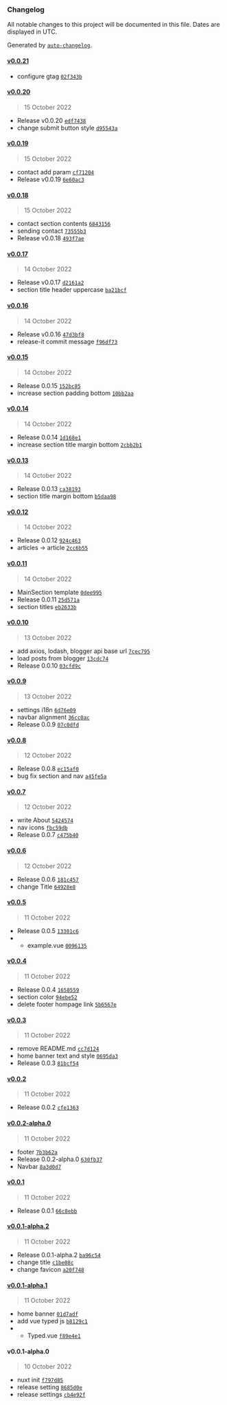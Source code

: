 ### Changelog

All notable changes to this project will be documented in this file. Dates are displayed in UTC.

Generated by [`auto-changelog`](https://github.com/CookPete/auto-changelog).

#### [v0.0.21](https://github.com/Kunie-dev/Kunie-dev.github.io/compare/v0.0.20...v0.0.21)

- configure gtag [`02f343b`](https://github.com/Kunie-dev/Kunie-dev.github.io/commit/02f343b4a5a6980cffd90a5d5356947728bc1f55)

#### [v0.0.20](https://github.com/Kunie-dev/Kunie-dev.github.io/compare/v0.0.19...v0.0.20)

> 15 October 2022

- Release v0.0.20 [`edf7438`](https://github.com/Kunie-dev/Kunie-dev.github.io/commit/edf74387df6e514dded1c301436e5a5bd86335c3)
- change submit button style [`d95543a`](https://github.com/Kunie-dev/Kunie-dev.github.io/commit/d95543a779dc430e37aa1de7dc9211e72c7b28ce)

#### [v0.0.19](https://github.com/Kunie-dev/Kunie-dev.github.io/compare/v0.0.18...v0.0.19)

> 15 October 2022

- contact add param [`cf71204`](https://github.com/Kunie-dev/Kunie-dev.github.io/commit/cf71204ba33a37092483fc5fc53da7ffd91ca23c)
- Release v0.0.19 [`6e60ac3`](https://github.com/Kunie-dev/Kunie-dev.github.io/commit/6e60ac3146bb079402874cddc27c1f87ced09485)

#### [v0.0.18](https://github.com/Kunie-dev/Kunie-dev.github.io/compare/v0.0.17...v0.0.18)

> 15 October 2022

- contact section contents [`6843156`](https://github.com/Kunie-dev/Kunie-dev.github.io/commit/6843156880b1363d415fbd06525e9ac8a8b51a3f)
- sending contact [`73555b3`](https://github.com/Kunie-dev/Kunie-dev.github.io/commit/73555b3fbd4c9c59bbc33be838cfd2aecd1cfea3)
- Release v0.0.18 [`493f7ae`](https://github.com/Kunie-dev/Kunie-dev.github.io/commit/493f7ae8a2da49343d0b4c3ff0153568e59081bc)

#### [v0.0.17](https://github.com/Kunie-dev/Kunie-dev.github.io/compare/v0.0.16...v0.0.17)

> 14 October 2022

- Release v0.0.17 [`d2161a2`](https://github.com/Kunie-dev/Kunie-dev.github.io/commit/d2161a2a6b5a11a16b6f006d7d0eecbe94e6c8b2)
- section title header uppercase [`ba21bcf`](https://github.com/Kunie-dev/Kunie-dev.github.io/commit/ba21bcf23b88a6fbf0c73dddbfc7bd434174557a)

#### [v0.0.16](https://github.com/Kunie-dev/Kunie-dev.github.io/compare/v0.0.15...v0.0.16)

> 14 October 2022

- Release v0.0.16 [`47d3bf8`](https://github.com/Kunie-dev/Kunie-dev.github.io/commit/47d3bf88e7a46522f8c13c3bb02319a357074951)
- release-it commit message [`f96df73`](https://github.com/Kunie-dev/Kunie-dev.github.io/commit/f96df73271af550c7ef0864dd46d045624bff2f0)

#### [v0.0.15](https://github.com/Kunie-dev/Kunie-dev.github.io/compare/v0.0.14...v0.0.15)

> 14 October 2022

- Release 0.0.15 [`152bc85`](https://github.com/Kunie-dev/Kunie-dev.github.io/commit/152bc853870707da3ea60f8e3596c4845d6e3987)
- increase section padding bottom [`10bb2aa`](https://github.com/Kunie-dev/Kunie-dev.github.io/commit/10bb2aa382b6ca355395ca243f2b53ac1d50494b)

#### [v0.0.14](https://github.com/Kunie-dev/Kunie-dev.github.io/compare/v0.0.13...v0.0.14)

> 14 October 2022

- Release 0.0.14 [`1d168e1`](https://github.com/Kunie-dev/Kunie-dev.github.io/commit/1d168e1c52d93cb7dbedcbf1e107e817ac84c977)
- increase section title margin bottom [`2cbb2b1`](https://github.com/Kunie-dev/Kunie-dev.github.io/commit/2cbb2b1f1a23171b6ee143bce25ddbdb37886e52)

#### [v0.0.13](https://github.com/Kunie-dev/Kunie-dev.github.io/compare/v0.0.12...v0.0.13)

> 14 October 2022

- Release 0.0.13 [`ca38193`](https://github.com/Kunie-dev/Kunie-dev.github.io/commit/ca381939c2e813168e3288aefd93a7b3bcff69d8)
- section title margin bottom [`b5daa98`](https://github.com/Kunie-dev/Kunie-dev.github.io/commit/b5daa98e6cd6709c8db988d8dc6f960f2d275697)

#### [v0.0.12](https://github.com/Kunie-dev/Kunie-dev.github.io/compare/v0.0.11...v0.0.12)

> 14 October 2022

- Release 0.0.12 [`924c463`](https://github.com/Kunie-dev/Kunie-dev.github.io/commit/924c463f64163702278b2261727af0f56baf4019)
- articles -&gt; article [`2cc6b55`](https://github.com/Kunie-dev/Kunie-dev.github.io/commit/2cc6b55250e8023e3349cf25f3a8f25ae64c42fe)

#### [v0.0.11](https://github.com/Kunie-dev/Kunie-dev.github.io/compare/v0.0.10...v0.0.11)

> 14 October 2022

- MainSection template [`0dee995`](https://github.com/Kunie-dev/Kunie-dev.github.io/commit/0dee9958080bb0c985198f9d2b09d4e6350ede33)
- Release 0.0.11 [`25d571a`](https://github.com/Kunie-dev/Kunie-dev.github.io/commit/25d571a968137d039de2f1ae8806ddcac92d9a5f)
- section titles [`eb2633b`](https://github.com/Kunie-dev/Kunie-dev.github.io/commit/eb2633b08c90d5303bf9982b606a41e847b9c0ad)

#### [v0.0.10](https://github.com/Kunie-dev/Kunie-dev.github.io/compare/v0.0.9...v0.0.10)

> 13 October 2022

- add axios, lodash, blogger api base url [`7cec795`](https://github.com/Kunie-dev/Kunie-dev.github.io/commit/7cec79541266dcf5a31bdff9815ee9f3369f8c30)
- load posts from blogger [`13cdc74`](https://github.com/Kunie-dev/Kunie-dev.github.io/commit/13cdc7426c8bea53f940a7ff1492a08dc70ed130)
- Release 0.0.10 [`03cfd9c`](https://github.com/Kunie-dev/Kunie-dev.github.io/commit/03cfd9c3e149c197f67ff9b6aa8fa6d29bf5b811)

#### [v0.0.9](https://github.com/Kunie-dev/Kunie-dev.github.io/compare/v0.0.8...v0.0.9)

> 13 October 2022

- settings i18n [`6d76e09`](https://github.com/Kunie-dev/Kunie-dev.github.io/commit/6d76e09aa636c7844087db669113fc3bd7dec491)
- navbar alignment [`36cc0ac`](https://github.com/Kunie-dev/Kunie-dev.github.io/commit/36cc0acfb01d4d7a3b08039a530782dce3282311)
- Release 0.0.9 [`07c0dfd`](https://github.com/Kunie-dev/Kunie-dev.github.io/commit/07c0dfd5f765eed280102c4492fc3f61fb0e2ef4)

#### [v0.0.8](https://github.com/Kunie-dev/Kunie-dev.github.io/compare/v0.0.7...v0.0.8)

> 12 October 2022

- Release 0.0.8 [`ec15af0`](https://github.com/Kunie-dev/Kunie-dev.github.io/commit/ec15af0e75c310d370aa54e5a0bed20bd81af3f0)
- bug fix section and nav [`a45fe5a`](https://github.com/Kunie-dev/Kunie-dev.github.io/commit/a45fe5a296d69f683144790dff71f3870c8f30c7)

#### [v0.0.7](https://github.com/Kunie-dev/Kunie-dev.github.io/compare/v0.0.6...v0.0.7)

> 12 October 2022

- write About [`5424574`](https://github.com/Kunie-dev/Kunie-dev.github.io/commit/5424574b95675b85ede220b6e1c79db40a14734b)
- nav icons [`fbc59db`](https://github.com/Kunie-dev/Kunie-dev.github.io/commit/fbc59db40f1281065bccf1cc812200eb5ec54344)
- Release 0.0.7 [`c475b40`](https://github.com/Kunie-dev/Kunie-dev.github.io/commit/c475b408b6555dd26775f824edb99a963df0deb6)

#### [v0.0.6](https://github.com/Kunie-dev/Kunie-dev.github.io/compare/v0.0.5...v0.0.6)

> 12 October 2022

- Release 0.0.6 [`181c457`](https://github.com/Kunie-dev/Kunie-dev.github.io/commit/181c457be90e290e53ab6eb8aa54588e000958ea)
- change Title [`64928e8`](https://github.com/Kunie-dev/Kunie-dev.github.io/commit/64928e854451dccd1b4fae799d54b3a0db08809a)

#### [v0.0.5](https://github.com/Kunie-dev/Kunie-dev.github.io/compare/v0.0.4...v0.0.5)

> 11 October 2022

- Release 0.0.5 [`13301c6`](https://github.com/Kunie-dev/Kunie-dev.github.io/commit/13301c6de44e9af232b2d532ce517c56b0736fd7)
- + example.vue [`0096135`](https://github.com/Kunie-dev/Kunie-dev.github.io/commit/00961350682dcc0dd74049a631d6fc592aa29218)

#### [v0.0.4](https://github.com/Kunie-dev/Kunie-dev.github.io/compare/v0.0.3...v0.0.4)

> 11 October 2022

- Release 0.0.4 [`1658559`](https://github.com/Kunie-dev/Kunie-dev.github.io/commit/16585595a2b45aabeb65dce4e2c03e141205c2b4)
- section color [`94ebe52`](https://github.com/Kunie-dev/Kunie-dev.github.io/commit/94ebe528a8b5f3ba3a31f9975226d392deab671f)
- delete footer hompage link [`5b6567e`](https://github.com/Kunie-dev/Kunie-dev.github.io/commit/5b6567e261c667717c378c7d5cf8f148ca7f8781)

#### [v0.0.3](https://github.com/Kunie-dev/Kunie-dev.github.io/compare/v0.0.2...v0.0.3)

> 11 October 2022

- remove README.md [`cc7d124`](https://github.com/Kunie-dev/Kunie-dev.github.io/commit/cc7d12477e0477d3ed86a94c0086b170baf4d0ec)
- home banner text and style [`0695da3`](https://github.com/Kunie-dev/Kunie-dev.github.io/commit/0695da3afbfd716c61ffe284167de059ac3ea005)
- Release 0.0.3 [`81bcf54`](https://github.com/Kunie-dev/Kunie-dev.github.io/commit/81bcf54bda4690d82ebe5e160c728b66b97c961b)

#### [v0.0.2](https://github.com/Kunie-dev/Kunie-dev.github.io/compare/v0.0.2-alpha.0...v0.0.2)

> 11 October 2022

- Release 0.0.2 [`cfe1363`](https://github.com/Kunie-dev/Kunie-dev.github.io/commit/cfe136331b8d7a07010c76e88b2ed8c70e36748f)

#### [v0.0.2-alpha.0](https://github.com/Kunie-dev/Kunie-dev.github.io/compare/v0.0.1...v0.0.2-alpha.0)

> 11 October 2022

- footer [`7b3b62a`](https://github.com/Kunie-dev/Kunie-dev.github.io/commit/7b3b62aa264cf2593b706981d40846452502132e)
- Release 0.0.2-alpha.0 [`630fb37`](https://github.com/Kunie-dev/Kunie-dev.github.io/commit/630fb37a5c3b879ae437b931f463faf8572623fb)
- Navbar [`8a3d0d7`](https://github.com/Kunie-dev/Kunie-dev.github.io/commit/8a3d0d7135ff7a1abd04dbd60d761f3b08e9cbd8)

#### [v0.0.1](https://github.com/Kunie-dev/Kunie-dev.github.io/compare/v0.0.1-alpha.2...v0.0.1)

> 11 October 2022

- Release 0.0.1 [`66c8ebb`](https://github.com/Kunie-dev/Kunie-dev.github.io/commit/66c8ebb0ae52ac7921aab06d8f642e3c2c7ae60f)

#### [v0.0.1-alpha.2](https://github.com/Kunie-dev/Kunie-dev.github.io/compare/v0.0.1-alpha.1...v0.0.1-alpha.2)

> 11 October 2022

- Release 0.0.1-alpha.2 [`ba96c54`](https://github.com/Kunie-dev/Kunie-dev.github.io/commit/ba96c54006a32ab8a8a8dbfe0cadaf1531416d53)
- change title [`c1be08c`](https://github.com/Kunie-dev/Kunie-dev.github.io/commit/c1be08c6e7aa31e93d8f4b86936adf4aa897caa6)
- change favicon [`a20f748`](https://github.com/Kunie-dev/Kunie-dev.github.io/commit/a20f7482ca6f22fc92f0d3108caadfda14d49294)

#### [v0.0.1-alpha.1](https://github.com/Kunie-dev/Kunie-dev.github.io/compare/v0.0.1-alpha.0...v0.0.1-alpha.1)

> 11 October 2022

- home banner [`01d7adf`](https://github.com/Kunie-dev/Kunie-dev.github.io/commit/01d7adf43c59f34fdb81edd6df1a5e02adfd97e9)
- add vue typed js [`b8129c1`](https://github.com/Kunie-dev/Kunie-dev.github.io/commit/b8129c1593e931cc0d871d2368610c2223a87c2f)
- + Typed.vue [`f89e4e1`](https://github.com/Kunie-dev/Kunie-dev.github.io/commit/f89e4e1470404fd6220e679dc1c2e767583fd1f2)

#### v0.0.1-alpha.0

> 10 October 2022

- nuxt init [`f797d85`](https://github.com/Kunie-dev/Kunie-dev.github.io/commit/f797d853e0c42e6687176218cd175d44986149b6)
- release setting [`8685d0e`](https://github.com/Kunie-dev/Kunie-dev.github.io/commit/8685d0ea1bba0990fdfce604ebe1d6c5a0d1c72d)
- release settings [`cb4e92f`](https://github.com/Kunie-dev/Kunie-dev.github.io/commit/cb4e92fbe3a71e9b6458a672aeac2004d7ec1226)
